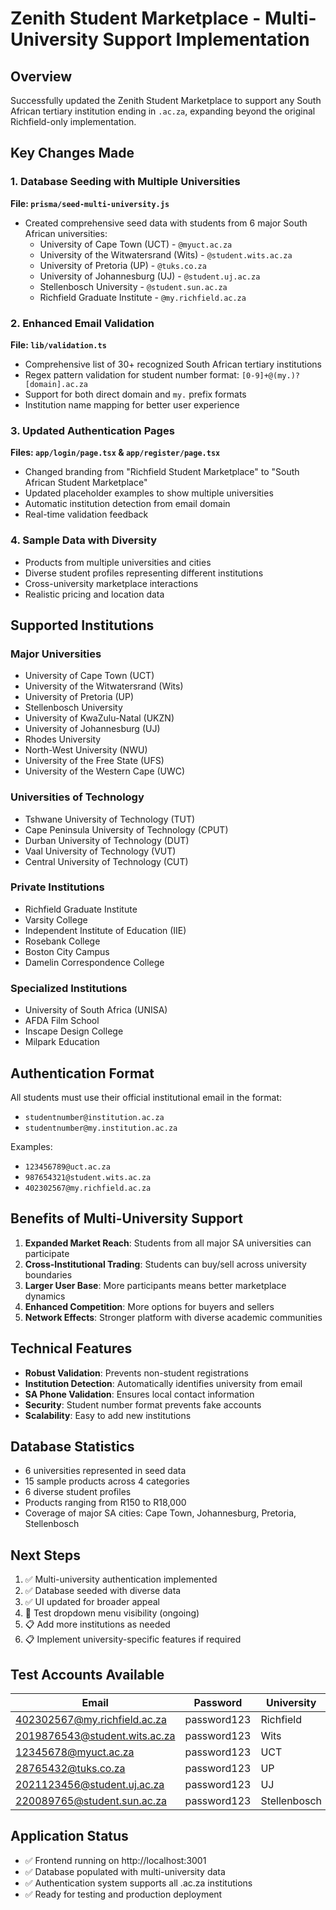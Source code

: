 # Zenith Student Marketplace - Multi-University Support Implementation

## Overview
Successfully updated the Zenith Student Marketplace to support any South African tertiary institution ending in `.ac.za`, expanding beyond the original Richfield-only implementation.

## Key Changes Made

### 1. Database Seeding with Multiple Universities
**File: `prisma/seed-multi-university.js`**
- Created comprehensive seed data with students from 6 major South African universities:
  - University of Cape Town (UCT) - `@myuct.ac.za`
  - University of the Witwatersrand (Wits) - `@student.wits.ac.za`
  - University of Pretoria (UP) - `@tuks.co.za`
  - University of Johannesburg (UJ) - `@student.uj.ac.za`
  - Stellenbosch University - `@student.sun.ac.za`
  - Richfield Graduate Institute - `@my.richfield.ac.za`

### 2. Enhanced Email Validation
**File: `lib/validation.ts`**
- Comprehensive list of 30+ recognized South African tertiary institutions
- Regex pattern validation for student number format: `[0-9]+@(my.)?[domain].ac.za`
- Support for both direct domain and `my.` prefix formats
- Institution name mapping for better user experience

### 3. Updated Authentication Pages
**Files: `app/login/page.tsx` & `app/register/page.tsx`**
- Changed branding from "Richfield Student Marketplace" to "South African Student Marketplace"
- Updated placeholder examples to show multiple universities
- Automatic institution detection from email domain
- Real-time validation feedback

### 4. Sample Data with Diversity
- Products from multiple universities and cities
- Diverse student profiles representing different institutions
- Cross-university marketplace interactions
- Realistic pricing and location data

## Supported Institutions

### Major Universities
- University of Cape Town (UCT)
- University of the Witwatersrand (Wits)  
- University of Pretoria (UP)
- Stellenbosch University
- University of KwaZulu-Natal (UKZN)
- University of Johannesburg (UJ)
- Rhodes University
- North-West University (NWU)
- University of the Free State (UFS)
- University of the Western Cape (UWC)

### Universities of Technology
- Tshwane University of Technology (TUT)
- Cape Peninsula University of Technology (CPUT)
- Durban University of Technology (DUT)
- Vaal University of Technology (VUT)
- Central University of Technology (CUT)

### Private Institutions
- Richfield Graduate Institute
- Varsity College
- Independent Institute of Education (IIE)
- Rosebank College
- Boston City Campus
- Damelin Correspondence College

### Specialized Institutions
- University of South Africa (UNISA)
- AFDA Film School
- Inscape Design College
- Milpark Education

## Authentication Format
All students must use their official institutional email in the format:
- `studentnumber@institution.ac.za`
- `studentnumber@my.institution.ac.za`

Examples:
- `123456789@uct.ac.za`
- `987654321@student.wits.ac.za`
- `402302567@my.richfield.ac.za`

## Benefits of Multi-University Support

1. **Expanded Market Reach**: Students from all major SA universities can participate
2. **Cross-Institutional Trading**: Students can buy/sell across university boundaries
3. **Larger User Base**: More participants means better marketplace dynamics
4. **Enhanced Competition**: More options for buyers and sellers
5. **Network Effects**: Stronger platform with diverse academic communities

## Technical Features

- **Robust Validation**: Prevents non-student registrations
- **Institution Detection**: Automatically identifies university from email
- **SA Phone Validation**: Ensures local contact information
- **Security**: Student number format prevents fake accounts
- **Scalability**: Easy to add new institutions

## Database Statistics
- 6 universities represented in seed data
- 15 sample products across 4 categories
- 6 diverse student profiles
- Products ranging from R150 to R18,000
- Coverage of major SA cities: Cape Town, Johannesburg, Pretoria, Stellenbosch

## Next Steps
1. ✅ Multi-university authentication implemented
2. ✅ Database seeded with diverse data
3. ✅ UI updated for broader appeal
4. 🔄 Test dropdown menu visibility (ongoing)
5. 📋 Add more institutions as needed
6. 📋 Implement university-specific features if required

## Test Accounts Available

| Email | Password | University | Location |
|-------|----------|------------|----------|
| 402302567@my.richfield.ac.za | password123 | Richfield | Cape Town |
| 2019876543@student.wits.ac.za | password123 | Wits | Johannesburg |
| 12345678@myuct.ac.za | password123 | UCT | Cape Town |
| 28765432@tuks.co.za | password123 | UP | Pretoria |
| 2021123456@student.uj.ac.za | password123 | UJ | Johannesburg |
| 220089765@student.sun.ac.za | password123 | Stellenbosch | Stellenbosch |

## Application Status
- ✅ Frontend running on http://localhost:3001
- ✅ Database populated with multi-university data
- ✅ Authentication system supports all .ac.za institutions
- ✅ Ready for testing and production deployment